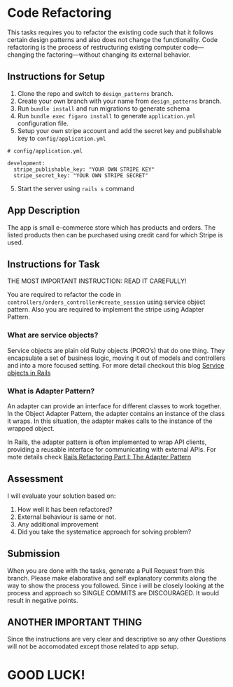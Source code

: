 # Code Refactoring

This tasks requires you to refactor the existing code such that it follows certain design patterns and also does not change the functionality. Code refactoring is the process of restructuring existing computer code—changing the factoring—without changing its external behavior.


## Instructions for Setup

1. Clone the repo and switch to `design_patterns` branch.
2. Create your own branch with your name from `design_patterns` branch.
2. Run `bundle install` and run migrations to generate schema
3. Run `bundle exec figaro install` to generate `application.yml` configuration file.
4. Setup your own stripe account and add the secret key and publishable key to `config/application.yml`

```
# config/application.yml

development:
  stripe_publishable_key: "YOUR OWN STRIPE KEY"
  stripe_secret_key: "YOUR OWN STRIPE SECRET"
```
5. Start the server using `rails s` command

## App Description

The app is small e-commerce store which has products and orders. The listed products then can be purchased using credit card for which Stripe is used.




## Instructions for Task

THE MOST IMPORTANT INSTRUCTION: READ IT CAREFULLY!

You are required to refactor the code in `controllers/orders_controller#create_session` using service object pattern. Also you are required to implement the stripe using Adapter Pattern.

### What are service objects?

Service objects are plain old Ruby objects (PORO’s) that do one thing.
They encapsulate a set of business logic, moving it out of models and controllers and into a more focused setting. For more detail checkout this blog [Service objects in Rails
](https://medium.com/@scottdomes/service-objects-in-rails-75ca74214b77)

### What is Adapter Pattern?

An adapter can provide an interface for different classes to work together. In the Object Adapter Pattern, the adapter contains an instance of the class it wraps. In this situation, the adapter makes calls to the instance of the wrapped object.

In Rails, the adapter pattern is often implemented to wrap API clients, providing a reusable interface for communicating with external APIs. For mote details check [Rails Refactoring Part I: The Adapter Pattern
](https://www.thegreatcodeadventure.com/rails-refactoring-part-i-the-adapter-pattern/)





## Assessment

I will evaluate your solution based on:

1. How well it has been refactored?
2. External behaviour is same or not.
3. Any additional improvement
4. Did you take the systematice approach for solving problem?

## Submission

When you are done with the tasks, generate a Pull Request from this branch. Please make elaborative and self explanatory commits along the way to show the process you followed. Since i will be closely looking at the process and approach so SINGLE COMMITS are DISCOURAGED. It would result in negative points.


## ANOTHER IMPORTANT THING
Since the instructions are very clear and descriptive so any other Questions will not be accomodated except those related to app setup.

# GOOD LUCK!

<!-- Things you may want to cover:

* Ruby version

* System dependencies

* Configuration

* Database creation

* Database initialization

* How to run the test suite

* Services (job queues, cache servers, search engines, etc.)

* Deployment instructions

* ... -->
